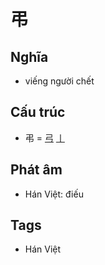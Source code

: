 # 弔

## Nghĩa

* viếng người chết

## Cấu trúc
* 弔 = [弓](弓.md) [丨](丨.md)

## Phát âm

* Hán Việt: điếu

## Tags
* Hán Việt

<script>window.HANZI_FIELD='弔';</script>
